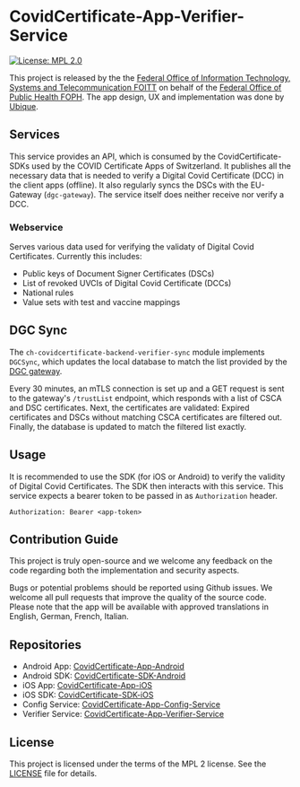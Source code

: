 # CovidCertificate-App-Verifier-Service

[![License: MPL 2.0](https://img.shields.io/badge/License-MPL%202.0-brightgreen.svg)](https://github.com/admin-ch/CovidCertificate-App-Verifier-Service/blob/main/LICENSE)

This project is released by the the [Federal Office of Information Technology, Systems and Telecommunication FOITT](https://www.bit.admin.ch/)
on behalf of the [Federal Office of Public Health FOPH](https://www.bag.admin.ch/).
The app design, UX and implementation was done by [Ubique](https://www.ubique.ch?app=github).

## Services
This service provides an API, which is consumed by the CovidCertificate-SDKs used by the COVID Certificate Apps of Switzerland. It publishes all the necessary data that is needed to verify a Digital Covid Certificate (DCC) in the client apps (offline). It also regularly syncs the DSCs with the EU-Gateway (`dgc-gateway`). The service itself does neither receive nor verify a DCC. 

### Webservice
Serves various data used for verifying the validaty of Digital Covid Certificates. Currently this includes:

* Public keys of Document Signer Certificates (DSCs)
* List of revoked UVCIs of Digital Covid Certificate (DCCs)
* National rules
* Value sets with test and vaccine mappings

## DGC Sync

The `ch-covidcertificate-backend-verifier-sync` module implements `DGCSync`, which updates the local database to match the list provided by the [DGC gateway](https://github.com/eu-digital-green-certificates/dgc-gateway). 

Every 30 minutes, an mTLS connection is set up and a GET request is sent to the gateway's `/trustList` endpoint, which responds with a list of CSCA and DSC certificates. Next, the certificates are validated: Expired certificates and DSCs without matching CSCA certificates are filtered out. Finally, the database is  updated to match the filtered list exactly.

## Usage
It is recommended to use the SDK (for iOS or Android) to verify the validity of Digital Covid Certificates. The SDK then interacts with this service. This service expects a bearer token to be passed in as `Authorization` header.

```
Authorization: Bearer <app-token>
```

## Contribution Guide

This project is truly open-source and we welcome any feedback on the code regarding both the implementation and security aspects.

Bugs or potential problems should be reported using Github issues.
We welcome all pull requests that improve the quality of the source code.
Please note that the app will be available with approved translations in English, German, French, Italian.

## Repositories

* Android App: [CovidCertificate-App-Android](https://github.com/admin-ch/CovidCertificate-App-Android)
* Android SDK: [CovidCertificate-SDK-Android](https://github.com/admin-ch/CovidCertificate-SDK-Android)
* iOS App: [CovidCertificate-App-iOS](https://github.com/admin-ch/CovidCertificate-App-iOS)
* iOS SDK: [CovidCertificate-SDK-iOS](https://github.com/admin-ch/CovidCertificate-SDK-iOS)
* Config Service: [CovidCertificate-App-Config-Service](https://github.com/admin-ch/CovidCertificate-App-Config-Service)
* Verifier Service: [CovidCertificate-App-Verifier-Service](https://github.com/admin-ch/CovidCertificate-App-Verifier-Service)

## License

This project is licensed under the terms of the MPL 2 license. See the [LICENSE](LICENSE) file for details.
